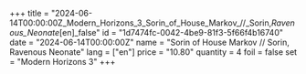 +++
title = "2024-06-14T00:00:00Z_Modern_Horizons_3_Sorin_of_House_Markov_//_Sorin,_Ravenous_Neonate_[en]_false"
id = "1d7474fc-0042-4be9-81f3-5f66f4b16740"
date = "2024-06-14T00:00:00Z"
name = "Sorin of House Markov // Sorin, Ravenous Neonate"
lang = ["en"]
price = "10.80"
quantity = 4
foil = false
set = "Modern Horizons 3"
+++
